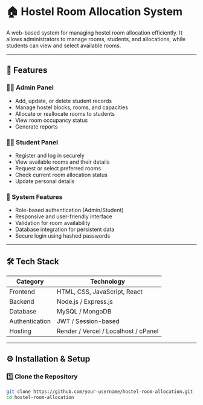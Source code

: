 # 🏠 Hostel Room Allocation System

A web-based system for managing hostel room allocation efficiently. It allows administrators to manage rooms, students, and allocations, while students can view and select available rooms.

---

## 🚀 Features

### 👨‍💼 Admin Panel
- Add, update, or delete student records
- Manage hostel blocks, rooms, and capacities
- Allocate or reallocate rooms to students
- View room occupancy status
- Generate reports

### 👨‍🎓 Student Panel
- Register and log in securely
- View available rooms and their details
- Request or select preferred rooms
- Check current room allocation status
- Update personal details

### 🧱 System Features
- Role-based authentication (Admin/Student)
- Responsive and user-friendly interface
- Validation for room availability
- Database integration for persistent data
- Secure login using hashed passwords

---

## 🛠️ Tech Stack

| Category | Technology |
|-----------|-------------|
| Frontend | HTML, CSS, JavaScript, React |
| Backend | Node.js / Express.js |
| Database | MySQL / MongoDB |
| Authentication | JWT / Session-based |
| Hosting | Render / Vercel / Localhost / cPanel |

---

## ⚙️ Installation & Setup

### 1️⃣ Clone the Repository
```bash
git clone https://github.com/your-username/hostel-room-allocation.git
cd hostel-room-allocation
